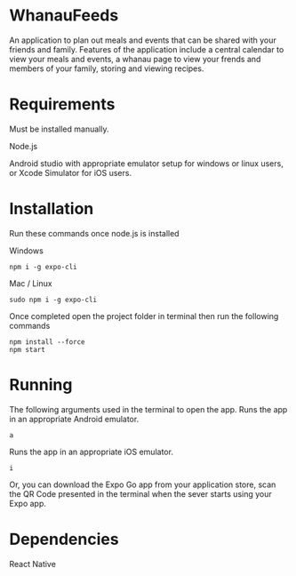 # WhanauFeeds

An application to plan out meals and events that can be shared with your friends and family. Features of the application include a central calendar to view your meals and events, a whanau page to view your frends and members of your family, storing and viewing recipes.

# Requirements

Must be installed manually.

Node.js

Android studio with appropriate emulator setup for windows or linux users, or Xcode Simulator for iOS users.

# Installation

Run these commands once node.js is installed

Windows

```
npm i -g expo-cli
```

Mac / Linux

```
sudo npm i -g expo-cli
```

Once completed open the project folder in terminal then run the following commands

```
npm install --force
npm start
```

# Running

The following arguments used in the terminal to open the app.
Runs the app in an appropriate Android emulator.

```
a
```

Runs the app in an appropriate iOS emulator.

```
i
```

Or, you can download the Expo Go app from your application store, scan the QR Code presented in the terminal when the sever starts using your Expo app.

# Dependencies

React Native
